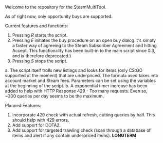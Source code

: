 Welcome to the repository for the SteamMultiTool.

As of right now, only opportunity buys are supported.

Current features and functions:

1. Pressing *R* starts the script. 
2. Pressing *E* initiates the buy procedure on an open buy dialog 
it's simply a faster way of agreeing to the Steam Subscriber Agreement and hitting Accept. 
This functionality has been built-in to the main script since 0.3, and is therefore deprecated.)
3. Pressing *S* stops the script.

a. The script itself trolls new listings and looks for items (only CS:GO supported at the moment) that are underpriced.
The formula used takes into account market and Steam fees. Parameters can be set using the variables at the beginning of the script.
b. A exponential timer increase has been added to help with HTTP Response 429 - Too many requests. Even so, ~300 queries per day seems to be the maximum.

Planned Features:
1. Incorporate 429 check with actual refresh, cutting queries by half. This should help with 429 errors.
2. Add support for DOTA2.
3. Add support for targeted trawling check (scan through a database of items and alert if any contain underpriced items). **LONGTERM**
